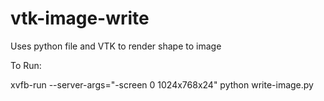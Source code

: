 # vtk-image-write
Uses python file and VTK to render shape to image

To Run:


xvfb-run --server-args="-screen 0 1024x768x24" python write-image.py
